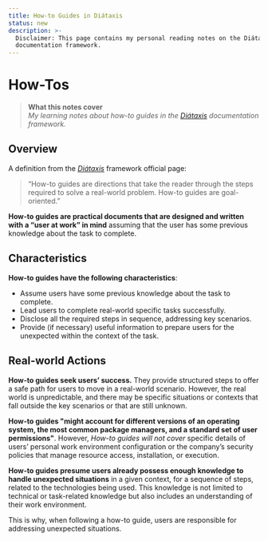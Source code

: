 ```yaml
---
title: How-to Guides in Diátaxis
status: new
description: >-
  Disclaimer: This page contains my personal reading notes on the Diátaxis
  documentation framework.
---
```


# How-Tos

> **What this notes cover**\
> _My learning notes about how-to guides in the_ [_Diátaxis_](https://diataxis.fr/) _documentation framework._

## Overview

A definition from the [_Diátaxis_](https://diataxis.fr/) framework official page:

> “How-to guides are directions that take the reader through the steps required to solve a real-world problem. How-to guides are goal-oriented.”

**How-to guides are practical documents that are designed and written with a “user at work” in mind** assuming that the user has some previous knowledge about the task to complete.

## Characteristics

**How-to guides have the following characteristics**:

* Assume users have some previous knowledge about the task to complete.
* Lead users to complete real-world specific tasks successfully.
* Disclose all the required steps in sequence, addressing key scenarios.
* Provide (if necessary) useful information to prepare users for the unexpected within the context of the task.

## Real-world Actions

**How-to guides seek users’ success.** They provide structured steps to offer a safe path for users to move in a real-world scenario. However, the real world is unpredictable, and there may be specific situations or contexts that fall outside the key scenarios or that are still unknown.

**How-to guides "might account for different versions of an operating system, the most common package managers, and a standard set of user permissions"**. However, _How-to guides will not cover_ specific details of users’ personal work environment configuration or the company’s security policies that manage resource access, installation, or execution.

**How-to guides presume users already possess enough knowledge to handle unexpected situations** in a given context, for a sequence of steps, related to the technologies being used. This knowledge is not limited to technical or task-related knowledge but also includes an understanding of their work environment.

This is why, when following a how-to guide, users are responsible for addressing unexpected situations.
